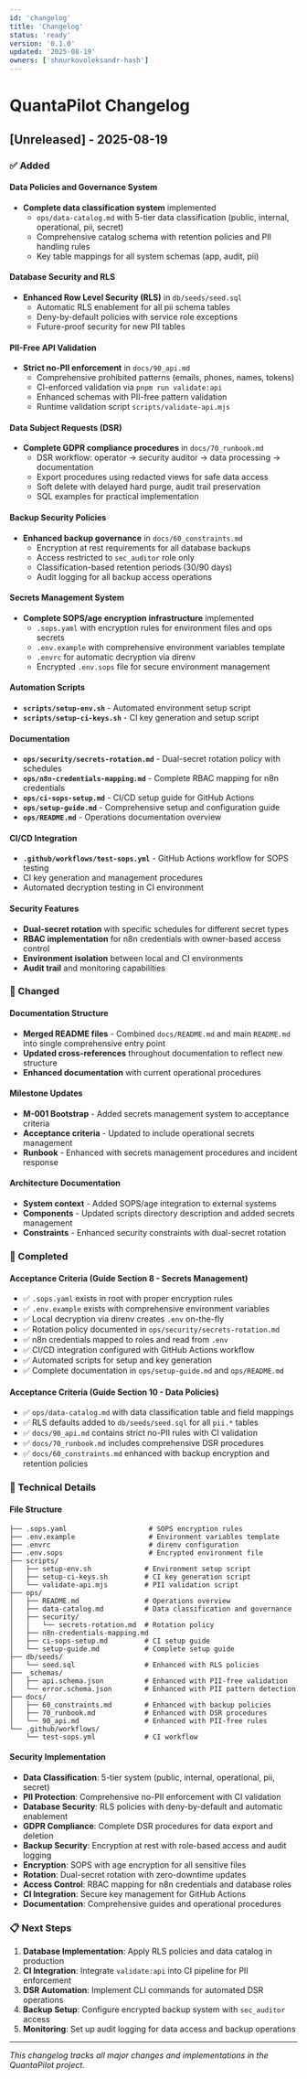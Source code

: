 ```yaml
---
id: 'changelog'
title: 'Changelog'
status: 'ready'
version: '0.1.0'
updated: '2025-08-19'
owners: ['shnurkovoleksandr-hash']
---
```


# QuantaPilot Changelog

## [Unreleased] - 2025-08-19

### ✅ Added

#### Data Policies and Governance System

- **Complete data classification system** implemented
  - `ops/data-catalog.md` with 5-tier data classification (public, internal, operational, pii, secret)
  - Comprehensive catalog schema with retention policies and PII handling rules
  - Key table mappings for all system schemas (app, audit, pii)

#### Database Security and RLS

- **Enhanced Row Level Security (RLS)** in `db/seeds/seed.sql`
  - Automatic RLS enablement for all pii schema tables
  - Deny-by-default policies with service role exceptions
  - Future-proof security for new PII tables

#### PII-Free API Validation

- **Strict no-PII enforcement** in `docs/90_api.md`
  - Comprehensive prohibited patterns (emails, phones, names, tokens)
  - CI-enforced validation via `pnpm run validate:api`
  - Enhanced schemas with PII-free pattern validation
  - Runtime validation script `scripts/validate-api.mjs`

#### Data Subject Requests (DSR)

- **Complete GDPR compliance procedures** in `docs/70_runbook.md`
  - DSR workflow: operator → security auditor → data processing → documentation
  - Export procedures using redacted views for safe data access
  - Soft delete with delayed hard purge, audit trail preservation
  - SQL examples for practical implementation

#### Backup Security Policies

- **Enhanced backup governance** in `docs/60_constraints.md`
  - Encryption at rest requirements for all database backups
  - Access restricted to `sec_auditor` role only
  - Classification-based retention periods (30/90 days)
  - Audit logging for all backup access operations

#### Secrets Management System

- **Complete SOPS/age encryption infrastructure** implemented
  - `.sops.yaml` with encryption rules for environment files and ops secrets
  - `.env.example` with comprehensive environment variables template
  - `.envrc` for automatic decryption via direnv
  - Encrypted `.env.sops` file for secure environment management

#### Automation Scripts

- **`scripts/setup-env.sh`** - Automated environment setup script
- **`scripts/setup-ci-keys.sh`** - CI key generation and setup script

#### Documentation

- **`ops/security/secrets-rotation.md`** - Dual-secret rotation policy with schedules
- **`ops/n8n-credentials-mapping.md`** - Complete RBAC mapping for n8n credentials
- **`ops/ci-sops-setup.md`** - CI/CD setup guide for GitHub Actions
- **`ops/setup-guide.md`** - Comprehensive setup and configuration guide
- **`ops/README.md`** - Operations documentation overview

#### CI/CD Integration

- **`.github/workflows/test-sops.yml`** - GitHub Actions workflow for SOPS testing
- CI key generation and management procedures
- Automated decryption testing in CI environment

#### Security Features

- **Dual-secret rotation** with specific schedules for different secret types
- **RBAC implementation** for n8n credentials with owner-based access control
- **Environment isolation** between local and CI environments
- **Audit trail** and monitoring capabilities

### 🔄 Changed

#### Documentation Structure

- **Merged README files** - Combined `docs/README.md` and main `README.md` into single comprehensive entry point
- **Updated cross-references** throughout documentation to reflect new structure
- **Enhanced documentation** with current operational procedures

#### Milestone Updates

- **M-001 Bootstrap** - Added secrets management system to acceptance criteria
- **Acceptance criteria** - Updated to include operational secrets management
- **Runbook** - Enhanced with secrets management procedures and incident response

#### Architecture Documentation

- **System context** - Added SOPS/age integration to external systems
- **Components** - Updated scripts directory description and added secrets management
- **Constraints** - Enhanced security constraints with dual-secret rotation

### 🎯 Completed

#### Acceptance Criteria (Guide Section 8 - Secrets Management)

- ✅ `.sops.yaml` exists in root with proper encryption rules
- ✅ `.env.example` exists with comprehensive environment variables
- ✅ Local decryption via direnv creates `.env` on-the-fly
- ✅ Rotation policy documented in `ops/security/secrets-rotation.md`
- ✅ n8n credentials mapped to roles and read from `.env`
- ✅ CI/CD integration configured with GitHub Actions workflow
- ✅ Automated scripts for setup and key generation
- ✅ Complete documentation in `ops/setup-guide.md` and `ops/README.md`

#### Acceptance Criteria (Guide Section 10 - Data Policies)

- ✅ `ops/data-catalog.md` with data classification table and field mappings
- ✅ RLS defaults added to `db/seeds/seed.sql` for all `pii.*` tables
- ✅ `docs/90_api.md` contains strict no-PII rules with CI validation
- ✅ `docs/70_runbook.md` includes comprehensive DSR procedures
- ✅ `docs/60_constraints.md` enhanced with backup encryption and retention policies

### 🔧 Technical Details

#### File Structure

```
├── .sops.yaml                    # SOPS encryption rules
├── .env.example                  # Environment variables template
├── .envrc                        # direnv configuration
├── .env.sops                     # Encrypted environment file
├── scripts/
│   ├── setup-env.sh             # Environment setup script
│   ├── setup-ci-keys.sh         # CI key generation script
│   └── validate-api.mjs         # PII validation script
├── ops/
│   ├── README.md                # Operations overview
│   ├── data-catalog.md          # Data classification and governance
│   ├── security/
│   │   └── secrets-rotation.md  # Rotation policy
│   ├── n8n-credentials-mapping.md
│   ├── ci-sops-setup.md         # CI setup guide
│   └── setup-guide.md           # Complete setup guide
├── db/seeds/
│   └── seed.sql                 # Enhanced with RLS policies
├── _schemas/
│   ├── api.schema.json          # Enhanced with PII-free validation
│   └── error.schema.json        # Enhanced with PII pattern detection
├── docs/
│   ├── 60_constraints.md        # Enhanced with backup policies
│   ├── 70_runbook.md            # Enhanced with DSR procedures
│   └── 90_api.md                # Enhanced with PII-free rules
└── .github/workflows/
    └── test-sops.yml            # CI workflow
```

#### Security Implementation

- **Data Classification**: 5-tier system (public, internal, operational, pii, secret)
- **PII Protection**: Comprehensive no-PII enforcement with CI validation
- **Database Security**: RLS policies with deny-by-default and automatic enablement
- **GDPR Compliance**: Complete DSR procedures for data export and deletion
- **Backup Security**: Encryption at rest with role-based access and audit logging
- **Encryption**: SOPS with age encryption for all sensitive files
- **Rotation**: Dual-secret rotation with zero-downtime updates
- **Access Control**: RBAC mapping for n8n credentials and database roles
- **CI Integration**: Secure key management for GitHub Actions
- **Documentation**: Comprehensive guides and operational procedures

### 📋 Next Steps

1. **Database Implementation**: Apply RLS policies and data catalog in production
2. **CI Integration**: Integrate `validate:api` into CI pipeline for PII enforcement
3. **DSR Automation**: Implement CLI commands for automated DSR operations
4. **Backup Setup**: Configure encrypted backup system with `sec_auditor` access
5. **Monitoring**: Set up audit logging for data access and backup operations

---

_This changelog tracks all major changes and implementations in the QuantaPilot project._
